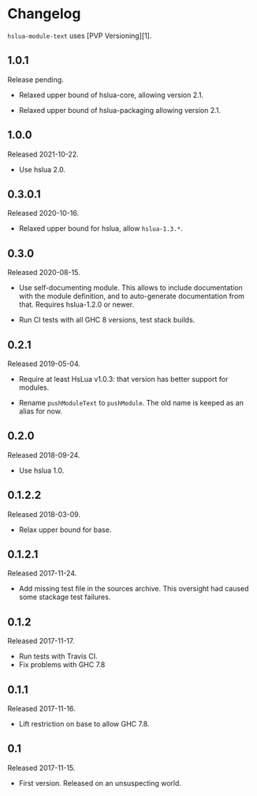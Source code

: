 # Changelog

`hslua-module-text` uses [PVP Versioning][1].

## 1.0.1

Release pending.

-   Relaxed upper bound of hslua-core, allowing version 2.1.

-   Relaxed upper bound of hslua-packaging allowing version 2.1.

## 1.0.0

Released 2021-10-22.

-   Use hslua 2.0.

## 0.3.0.1

Released 2020-10-16.

-   Relaxed upper bound for hslua, allow `hslua-1.3.*`.

## 0.3.0

Released 2020-08-15.

-   Use self-documenting module. This allows to include documentation
    with the module definition, and to auto-generate documentation from
    that. Requires hslua-1.2.0 or newer.

-   Run CI tests with all GHC 8 versions, test stack builds.

## 0.2.1

Released 2019-05-04.

-   Require at least HsLua v1.0.3: that version has better support for
    modules.

-   Rename `pushModuleText` to `pushModule`. The old name is keeped as
    an alias for now.

## 0.2.0

Released 2018-09-24.

-   Use hslua 1.0.

## 0.1.2.2

Released 2018-03-09.

-   Relax upper bound for base.

## 0.1.2.1

Released 2017-11-24.

-   Add missing test file in the sources archive. This oversight had
    caused some stackage test failures.

## 0.1.2

Released 2017-11-17.

-   Run tests with Travis CI.
-   Fix problems with GHC 7.8

## 0.1.1

Released 2017-11-16.

-   Lift restriction on base to allow GHC 7.8.

## 0.1

Released 2017-11-15.

-   First version. Released on an unsuspecting world.
